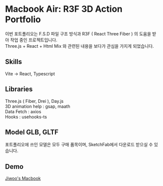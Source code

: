 # Macbook Air: R3F 3D Action Portfolio
이번 포트폴리오는 F.S.D 파일 구조 방식과 R3F ( React Three Fiber ) 의 도움을 받아 작업 중인 프로젝트입니다.  
Three.js + React + Html Mix 와 관련된 내용을 보다가 관심을 가지게 되었습니다.  

## Skills
Vite -> React, Typescript  

## Libraries
Three.js ( Fiber, Drei ), Day.js  
3D animation help : gsap, maath  
Data Fetch : axios  
Hooks : usehooks-ts  

## Model GLB, GLTF
포트폴리오에 쓰인 모델은 모두 구매 품목이며, SketchFab에서 다운로드 받으실 수 있습니다.  

## Demo
<a href="https://web-engineer-portfolio-dc9c2nltcr2zew.sel5.cloudtype.app">Jiwoo's Macbook</a>
